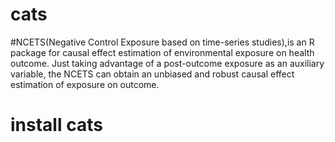 # cats
#NCETS(Negative Control Exposure based on time-series studies),is an R package for causal effect estimation of environmental exposure on health outcome. Just taking advantage of a post-outcome exposure as an auxiliary variable, the NCETS can obtain an unbiased and robust causal effect estimation of exposure on outcome.
#  install cats
